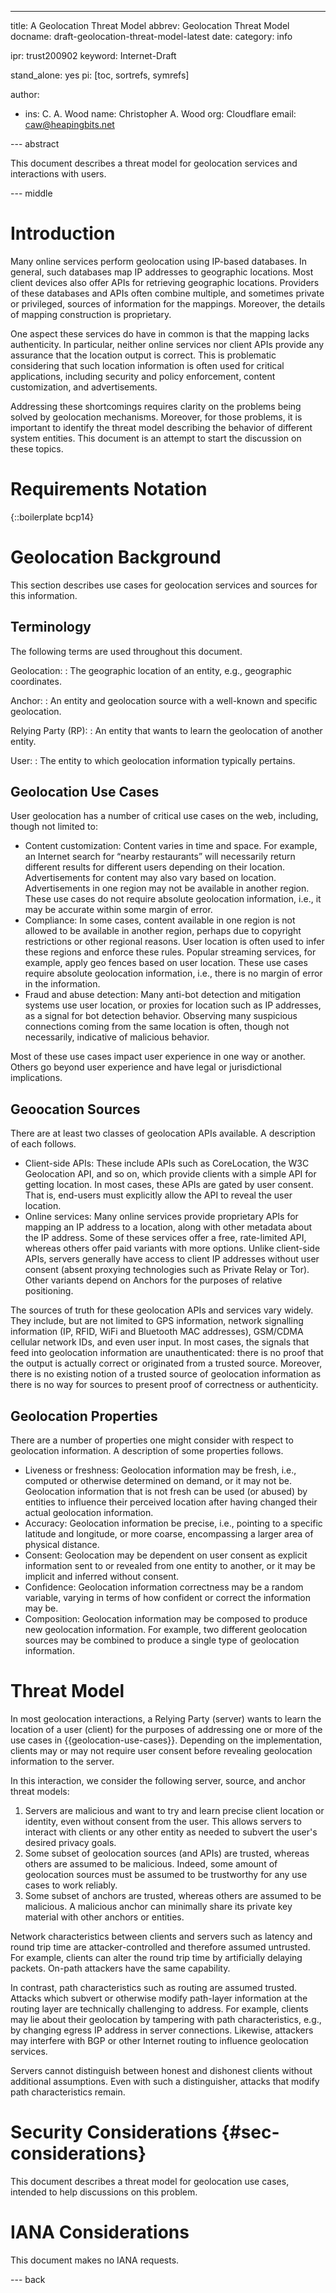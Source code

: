 ---
title: A Geolocation Threat Model
abbrev: Geolocation Threat Model
docname: draft-geolocation-threat-model-latest
date:
category: info

ipr: trust200902
keyword: Internet-Draft

stand_alone: yes
pi: [toc, sortrefs, symrefs]

author:
 -  ins: C. A. Wood
    name: Christopher A. Wood
    org: Cloudflare
    email: caw@heapingbits.net

--- abstract

This document describes a threat model for geolocation services and interactions with users.

--- middle

# Introduction

Many online services perform geolocation using IP-based databases. In general, such databases
map IP addresses to geographic locations. Most client devices also offer APIs for retrieving
geographic locations. Providers of these databases and APIs often combine multiple, and sometimes
private or privileged, sources of information for the mappings. Moreover, the details of mapping
construction is proprietary.

One aspect these services do have in common is that the mapping lacks authenticity. In particular,
neither online services nor client APIs provide any assurance that the location output is correct.
This is problematic considering that such location information is often used for critical applications,
including security and policy enforcement, content customization, and advertisements.

Addressing these shortcomings requires clarity on the problems being solved by geolocation mechanisms.
Moreover, for those problems, it is important to identify the threat model describing the behavior
of different system entities. This document is an attempt to start the discussion on these topics.

# Requirements Notation

{::boilerplate bcp14}

# Geolocation Background

This section describes use cases for geolocation services and sources
for this information.

## Terminology

The following terms are used throughout this document.

Geolocation:
: The geographic location of an entity, e.g., geographic coordinates.

Anchor:
: An entity and geolocation source with a well-known and specific geolocation.

Relying Party (RP):
: An entity that wants to learn the geolocation of another entity.

User:
: The entity to which geolocation information typically pertains.

## Geolocation Use Cases

User geolocation has a number of critical use cases on the web, including, though not limited to:

- Content customization: Content varies in time and space. For example, an Internet
  search for “nearby restaurants” will necessarily return different results for
  different users depending on their location. Advertisements for content may also
  vary based on location. Advertisements in one region may not be available in another region.
  These use cases do not require absolute geolocation information, i.e., it may be accurate
  within some margin of error.
- Compliance: In some cases, content available in one region is not allowed to be available
  in another region, perhaps due to copyright restrictions or other regional reasons. User
  location is often used to infer these regions and enforce these rules. Popular streaming
  services, for example, apply geo fences based on user location. These use cases require
  absolute geolocation information, i.e., there is no margin of error in the information.
- Fraud and abuse detection: Many anti-bot detection and mitigation systems use user location,
  or proxies for location such as IP addresses, as a signal for bot detection behavior.
  Observing many suspicious connections coming from the same location is often, though not
  necessarily, indicative of malicious behavior.

Most of these use cases impact user experience in one way or another. Others go beyond user
experience and have legal or jurisdictional implications.

## Geoocation Sources

There are at least two classes of geolocation APIs available. A description of each follows.

- Client-side APIs: These include APIs such as CoreLocation, the W3C Geolocation API,
  and so on, which provide clients with a simple API for getting location. In most cases,
  these APIs are gated by user consent. That is, end-users must explicitly allow the API
  to reveal the user location.
- Online services: Many online services provide proprietary APIs for mapping an IP address
  to a location, along with other metadata about the IP address. Some of these services offer
  a free, rate-limited API, whereas others offer paid variants with more options. Unlike
  client-side APIs, servers generally have access to client IP addresses without user consent
  (absent proxying technologies such as Private Relay or Tor). Other variants depend on
  Anchors for the purposes of relative positioning.

The sources of truth for these geolocation APIs and services vary widely. They include, but
are not limited to GPS information, network signalling information (IP, RFID, WiFi and
Bluetooth MAC addresses), GSM/CDMA cellular network IDs, and even user input. In most cases,
the signals that feed into geolocation information are unauthenticated: there is no proof
that the output is actually correct or originated from a trusted source. Moreover, there
is no existing notion of a trusted source of geolocation information as there is no way
for sources to present proof of correctness or authenticity.

## Geolocation Properties

There are a number of properties one might consider with respect to geolocation information.
A description of some properties follows.

- Liveness or freshness: Geolocation information may be fresh, i.e., computed or otherwise
  determined on demand, or it may not be. Geolocation information that is not fresh can be
  used (or abused) by entities to influence their perceived location after having changed
  their actual geolocation information.
- Accuracy: Geolocation information be precise, i.e., pointing to a specific latitude and
  longitude, or more coarse, encompassing a larger area of physical distance.
- Consent: Geolocation may be dependent on user consent as explicit information sent to
  or revealed from one entity to another, or it may be implicit and inferred without consent.
- Confidence: Geolocation information correctness may be a random variable, varying in
  terms of how confident or correct the information may be.
- Composition: Geolocation information may be composed to produce new geolocation information.
  For example, two different geolocation sources may be combined to produce a single type
  of geolocation information.

# Threat Model

In most geolocation interactions, a Relying Party (server) wants to learn the location
of a user (client) for the purposes of addressing one or more of the use cases in
{{geolocation-use-cases}}. Depending on the implementation, clients may or may not
require user consent before revealing geolocation information to the server.

In this interaction, we consider the following server, source, and anchor threat models:

1. Servers are malicious and want to try and learn precise client location or identity,
   even without consent from the user. This allows servers to interact with clients or
   any other entity as needed to subvert the user's desired privacy goals.
1. Some subset of geolocation sources (and APIs) are trusted, whereas others are assumed
   to be malicious. Indeed, some amount of geolocation sources must be assumed to be
   trustworthy for any use cases to work reliably.
1. Some subset of anchors are trusted, whereas others are assumed to be malicious. A malicious
   anchor can minimally share its private key material with other anchors or entities.

Network characteristics between clients and servers such as latency and round trip time
are attacker-controlled and therefore assumed untrusted. For example, clients can alter
the round trip time by artificially delaying packets. On-path attackers have the same
capability.

In contrast, path characteristics such as routing are assumed trusted. Attacks which
subvert or otherwise modify path-layer information at the routing layer are technically
challenging to address. For example, clients may lie about their geolocation by tampering
with path characteristics, e.g., by changing egress IP address in server connections.
Likewise, attackers may interfere with BGP or other Internet routing to influence
geolocation services.

Servers cannot distinguish between honest and dishonest clients without additional
assumptions. Even with such a distinguisher, attacks that modify path characteristics
remain.

# Security Considerations {#sec-considerations}

This document describes a threat model for geolocation use cases, intended to help
discussions on this problem.

# IANA Considerations

This document makes no IANA requests.

--- back


